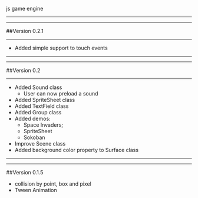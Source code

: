 js game engine
___
___
##Version 0.2.1
___
- Added simple support to touch events

___
___
##Version 0.2
___
- Added Sound class
    - User can now preload a sound
- Added SpriteSheet class
- Added TextField class
- Added Group class
- Added demos:
    - Space Invaders;
    - SpriteSheet
    - Sokoban
- Improve Scene class
- Added background color property to Surface class

___
___
##Version 0.1.5

- collision by point, box and pixel
- Tween Animation